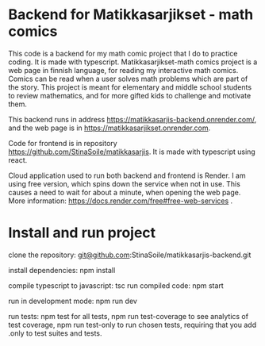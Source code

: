 # Backend for Matikkasarjikset - math comics

This code is a backend for my math comic project that I do to practice coding. It is made with typescript.
Matikkasarjikset-math comics project is a web page in finnish language, for reading my interactive math comics.
Comics can be read when a user solves math problems which are part of the story. This project is meant for elementary and middle school students to review mathematics, and for more gifted kids to challenge and motivate them.

This backend runs in address https://matikkasarjis-backend.onrender.com/,
and the web page is in https://matikkasarjikset.onrender.com.

Code for frontend is in repository https://github.com/StinaSoile/matikkasarjis. It is made with typescript using react.

Cloud application used to run both backend and frontend is Render. I am using free version, which spins down the service when not in use.
This causes a need to wait for about a minute, when opening the web page. More information: https://docs.render.com/free#free-web-services .

# Install and run project

clone the repository: git@github.com:StinaSoile/matikkasarjis-backend.git

install dependencies: npm install

compile typescript to javascript: tsc
run compiled code: npm start

run in development mode: npm run dev

run tests:
npm test for all tests,
npm run test-coverage to see analytics of test coverage,
npm run test-only to run chosen tests, requiring that you add .only to test suites and tests.
